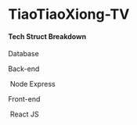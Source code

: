 # TiaoTiaoXiong-TV

#### Tech Struct Breakdown

Database





Back-end

​	Node Express



Front-end

​	React JS

